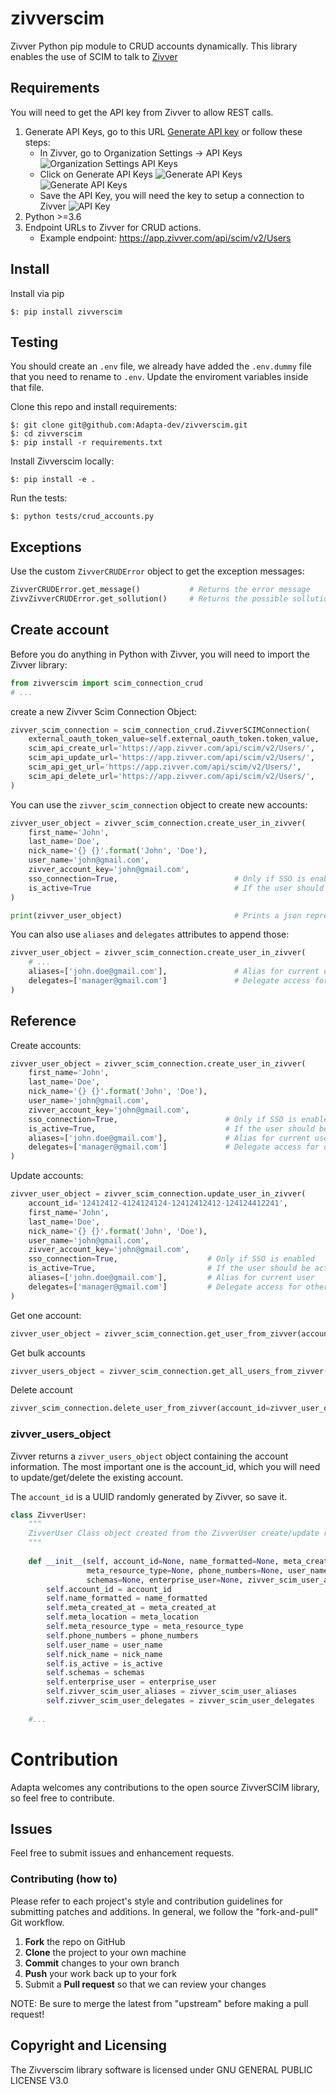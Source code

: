 # zivverscim
Zivver Python pip module to CRUD accounts dynamically.
This library enables the use of SCIM to talk to [Zivver](https://www.zivver.com)

## Requirements
You will need to get the API key from Zivver to allow REST calls.

1. Generate API Keys, go to this URL [Generate API key](https://app.zivver.com/organization/api-keys)
or follow these steps:
   * In Zivver, go to Organization Settings -> API Keys
     ![Organization Settings API Keys](./images/zivver1.png "Organization Settings API Keys")
   * Click on Generate API Keys
     ![Generate API Keys](./images/zivver2.png "Generate API Keys")
     ![Generate API Keys](./images/zivver3.png "Generate API Keys")
   * Save the API Key, you will need the key to setup a connection to Zivver
     ![API Key](./images/zivver4.png "API Key")
2. Python >=3.6
3. Endpoint URLs to Zivver for CRUD actions.
   * Example endpoint: https://app.zivver.com/api/scim/v2/Users
    
## Install
Install via pip

    $: pip install zivverscim

## Testing
You should create an `.env` file, we already have added the `.env.dummy` file that you need to rename to `.env`.
Update the enviroment variables inside that file.

Clone this repo and install requirements:

    $: git clone git@github.com:Adapta-dev/zivverscim.git
    $: cd zivverscim
    $: pip install -r requirements.txt

Install Zivverscim locally:

    $: pip install -e .

Run the tests:

    $: python tests/crud_accounts.py

## Exceptions
Use the custom `ZivverCRUDError` object to get the exception messages:

```python
ZivverCRUDError.get_message()           # Returns the error message
ZivvZivverCRUDError.get_sollution()     # Returns the possible sollution
```

## Create account
Before you do anything in Python with Zivver, you will need to import the Zivver library:

```python
from zivverscim import scim_connection_crud
# ...
```

create a new Zivver Scim Connection Object:

```python
zivver_scim_connection = scim_connection_crud.ZivverSCIMConnection(
    external_oauth_token_value=self.external_oauth_token.token_value,    # Generated API key
    scim_api_create_url='https://app.zivver.com/api/scim/v2/Users/',     # Endpoint URL from Zivver
    scim_api_update_url='https://app.zivver.com/api/scim/v2/Users/',     # Endpoint URL from Zivver
    scim_api_get_url='https://app.zivver.com/api/scim/v2/Users/',        # Endpoint URL from Zivver
    scim_api_delete_url='https://app.zivver.com/api/scim/v2/Users/',     # Endpoint URL from Zivver
)
```

You can use the `zivver_scim_connection` object to create new accounts:

```python
zivver_user_object = zivver_scim_connection.create_user_in_zivver(
    first_name='John',
    last_name='Doe',
    nick_name='{} {}'.format('John', 'Doe'),
    user_name='john@gmail.com',
    zivver_account_key='john@gmail.com',
    sso_connection=True,                          # Only if SSO is enabled
    is_active=True                                # If the user should be active upon creation
)

print(zivver_user_object)                         # Prints a json represetation of the object
```

You can also use `aliases` and `delegates` attributes to append those:

```python
zivver_user_object = zivver_scim_connection.create_user_in_zivver(
    # ...
    aliases=['john.doe@gmail.com'],               # Alias for current user
    delegates=['manager@gmail.com']               # Delegate access for other users
)
```

## Reference
Create accounts:

```python
zivver_user_object = zivver_scim_connection.create_user_in_zivver(
    first_name='John',
    last_name='Doe',
    nick_name='{} {}'.format('John', 'Doe'),
    user_name='john@gmail.com',
    zivver_account_key='john@gmail.com',
    sso_connection=True,                        # Only if SSO is enabled
    is_active=True,                             # If the user should be active upon creation
    aliases=['john.doe@gmail.com'],             # Alias for current user
    delegates=['manager@gmail.com']             # Delegate access for other users    
)
```
Update accounts:

```python
zivver_user_object = zivver_scim_connection.update_user_in_zivver(
    account_id='12412412-4124124124-12412412412-124124412241',
    first_name='John',
    last_name='Doe',
    nick_name='{} {}'.format('John', 'Doe'),
    user_name='john@gmail.com',
    zivver_account_key='john@gmail.com',
    sso_connection=True,                    # Only if SSO is enabled
    is_active=True,                         # If the user should be active upon creation
    aliases=['john.doe@gmail.com'],         # Alias for current user
    delegates=['manager@gmail.com']         # Delegate access for other users    
)
```


Get one account:

```python
zivver_user_object = zivver_scim_connection.get_user_from_zivver(account_id=zivver_user_object.account_id)
```
Get bulk accounts

```python
zivver_users_object = zivver_scim_connection.get_all_users_from_zivver()
```
Delete account

```python
zivver_scim_connection.delete_user_from_zivver(account_id=zivver_user_object.account_id)
```

### zivver_users_object
Zivver returns a `zivver_users_object` object containing the account information.
The most important one is the account_id, which you will need to update/get/delete the existing account.

The `account_id` is a UUID randomly generated by Zivver, so save it.

```python
class ZivverUser:
    """
    ZivverUser Class object created from the ZivverUser create/update response
    """
    
    def __init__(self, account_id=None, name_formatted=None, meta_created_at=None, meta_location=None,
                 meta_resource_type=None, phone_numbers=None, user_name=None, nick_name=None, is_active=False,
                 schemas=None, enterprise_user=None, zivver_scim_user_aliases=None, zivver_scim_user_delegates=None):
        self.account_id = account_id
        self.name_formatted = name_formatted
        self.meta_created_at = meta_created_at
        self.meta_location = meta_location
        self.meta_resource_type = meta_resource_type
        self.phone_numbers = phone_numbers
        self.user_name = user_name
        self.nick_name = nick_name
        self.is_active = is_active
        self.schemas = schemas
        self.enterprise_user = enterprise_user
        self.zivver_scim_user_aliases = zivver_scim_user_aliases
        self.zivver_scim_user_delegates = zivver_scim_user_delegates
    
    #...
```

# Contribution
Adapta welcomes any contributions to the open source ZivverSCIM library, so feel free to contribute.

## Issues
Feel free to submit issues and enhancement requests.

### Contributing (how to)
Please refer to each project's style and contribution guidelines for submitting patches and additions. In general, we follow the "fork-and-pull" Git workflow.

1. **Fork** the repo on GitHub
2. **Clone** the project to your own machine
3. **Commit** changes to your own branch
4. **Push** your work back up to your fork
5. Submit a **Pull request** so that we can review your changes

NOTE: Be sure to merge the latest from "upstream" before making a pull request!

## Copyright and Licensing
The Zivverscim library software is licensed under GNU GENERAL PUBLIC LICENSE V3.0
